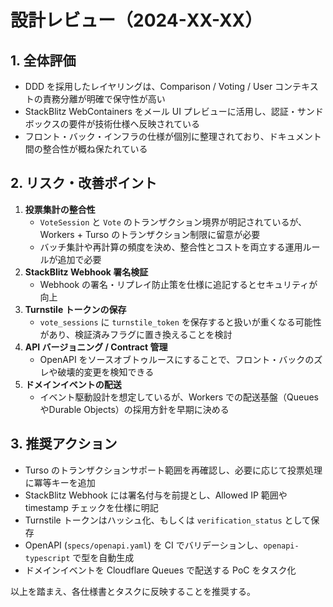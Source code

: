 # 設計レビュー（2024-XX-XX）

## 1. 全体評価
- DDD を採用したレイヤリングは、Comparison / Voting / User コンテキストの責務分離が明確で保守性が高い
- StackBlitz WebContainers をメール UI プレビューに活用し、認証・サンドボックスの要件が技術仕様へ反映されている
- フロント・バック・インフラの仕様が個別に整理されており、ドキュメント間の整合性が概ね保たれている

## 2. リスク・改善ポイント
1. **投票集計の整合性**
   - `VoteSession` と `Vote` のトランザクション境界が明記されているが、Workers + Turso のトランザクション制限に留意が必要
   - バッチ集計や再計算の頻度を決め、整合性とコストを両立する運用ルールが追加で必要
2. **StackBlitz Webhook 署名検証**
   - Webhook の署名・リプレイ防止策を仕様に追記するとセキュリティが向上
3. **Turnstile トークンの保存**
   - `vote_sessions` に `turnstile_token` を保存すると扱いが重くなる可能性があり、検証済みフラグに置き換えることを検討
4. **API バージョニング / Contract 管理**
   - OpenAPI をソースオブトゥルースにすることで、フロント・バックのズレや破壊的変更を検知できる
5. **ドメインイベントの配送**
   - イベント駆動設計を想定しているが、Workers での配送基盤（QueuesやDurable Objects）の採用方針を早期に決める

## 3. 推奨アクション
- Turso のトランザクションサポート範囲を再確認し、必要に応じて投票処理に冪等キーを追加
- StackBlitz Webhook には署名付与を前提とし、Allowed IP 範囲や timestamp チェックを仕様に明記
- Turnstile トークンはハッシュ化、もしくは `verification_status` として保存
- OpenAPI (`specs/openapi.yaml`) を CI でバリデーションし、`openapi-typescript` で型を自動生成
- ドメインイベントを Cloudflare Queues で配送する PoC をタスク化

以上を踏まえ、各仕様書とタスクに反映することを推奨する。
